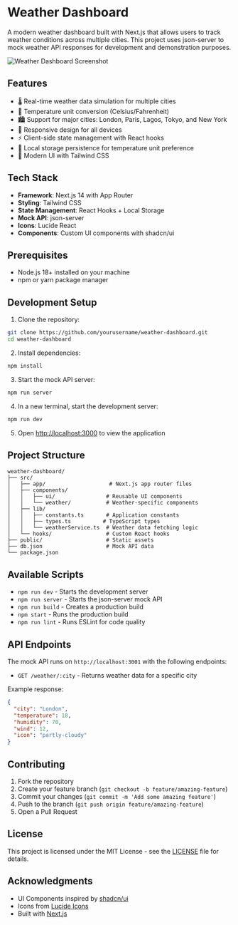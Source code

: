 # Weather Dashboard

A modern weather dashboard built with Next.js that allows users to track weather conditions across multiple cities. This project uses json-server to mock weather API responses for development and demonstration purposes.

![Weather Dashboard Screenshot](./public/screenshot.png)

## Features

- 🌡️ Real-time weather data simulation for multiple cities
- 🔄 Temperature unit conversion (Celsius/Fahrenheit)
- 🏙️ Support for major cities: London, Paris, Lagos, Tokyo, and New York
- 📱 Responsive design for all devices
- ⚡ Client-side state management with React hooks
- 💾 Local storage persistence for temperature unit preference
- 🎨 Modern UI with Tailwind CSS

## Tech Stack

- **Framework**: Next.js 14 with App Router
- **Styling**: Tailwind CSS
- **State Management**: React Hooks + Local Storage
- **Mock API**: json-server
- **Icons**: Lucide React
- **Components**: Custom UI components with shadcn/ui

## Prerequisites

- Node.js 18+ installed on your machine
- npm or yarn package manager

## Development Setup

1. Clone the repository:
```bash
git clone https://github.com/yourusername/weather-dashboard.git
cd weather-dashboard
```

2. Install dependencies:
```bash
npm install
```

3. Start the mock API server:
```bash
npm run server
```

4. In a new terminal, start the development server:
```bash
npm run dev
```

5. Open [http://localhost:3000](http://localhost:3000) to view the application

## Project Structure

```
weather-dashboard/
├── src/
│   ├── app/                    # Next.js app router files
│   ├── components/
│   │   ├── ui/                # Reusable UI components
│   │   └── weather/           # Weather-specific components
│   ├── lib/
│   │   ├── constants.ts       # Application constants
│   │   ├── types.ts          # TypeScript types
│   │   └── weatherService.ts  # Weather data fetching logic
│   └── hooks/                 # Custom React hooks
├── public/                    # Static assets
├── db.json                    # Mock API data
└── package.json              
```

## Available Scripts

- `npm run dev` - Starts the development server
- `npm run server` - Starts the json-server mock API
- `npm run build` - Creates a production build
- `npm start` - Runs the production build
- `npm run lint` - Runs ESLint for code quality

## API Endpoints

The mock API runs on `http://localhost:3001` with the following endpoints:

- `GET /weather/:city` - Returns weather data for a specific city

Example response:
```json
{
  "city": "London",
  "temperature": 18,
  "humidity": 70,
  "wind": 12,
  "icon": "partly-cloudy"
}
```

## Contributing

1. Fork the repository
2. Create your feature branch (`git checkout -b feature/amazing-feature`)
3. Commit your changes (`git commit -m 'Add some amazing feature'`)
4. Push to the branch (`git push origin feature/amazing-feature`)
5. Open a Pull Request

## License

This project is licensed under the MIT License - see the [LICENSE](LICENSE) file for details.

## Acknowledgments

- UI Components inspired by [shadcn/ui](https://ui.shadcn.com)
- Icons from [Lucide Icons](https://lucide.dev)
- Built with [Next.js](https://nextjs.org)
